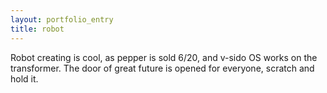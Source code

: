 ```yaml
---
layout: portfolio_entry
title: robot
---
```

Robot creating is cool, as pepper is sold 6/20, and v-sido OS works on the transformer.
The door of great future is opened for everyone, scratch and hold it.
